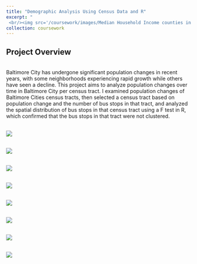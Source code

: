 ```yaml
---
title: "Demographic Analysis Using Census Data and R"
excerpt: "
 <br/><img src='/coursework/images/Median Household Income counties in Maine.png'>"
collection: coursework
---
```


<h2>Project Overview</h2>
<br>
Baltimore City has undergone significant population changes in recent years, with some neighborhoods experiencing rapid growth while others have seen a decline. This project aims to analyze population changes over time in Baltimore City per census tract. I examined population changes of Baltimore Cities census tracts, then selected a census tract based on population change and the number of bus stops in that tract, and analyzed the spatial distribution of bus stops in that census tract using a F test in R, which confirmed that the bus stops in that tract were not clustered. 

 <br/><img src='/portfolio/images/balt_pop_change_line_Graph.png'>
 
 <br/><img src='/portfolio/images/balt_hist_export.png'>
 
 <br/><img src='/portfolio/images/balt_box_export.png'>
 
 <br/><img src='/portfolio/images/balt_scatter_export.png'>

 <br/><img src='/portfolio/images/Balt City Bus Stops.png'>
 
 <br/><img src='/portfolio/images/Census Tract 401 Bus Stops.png'>
 
 <br/><img src='/portfolio/images/bus_stops_401_plot.png'>
 
 <br/><img src='/portfolio/images/F Test Bus Stops Balt City All.PNG'>

